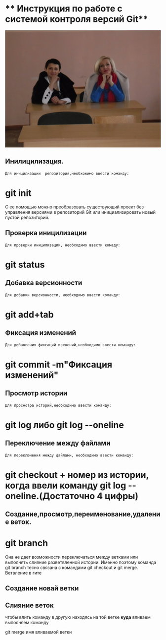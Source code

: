 # ** Инструкция по работе с системой контроля версий Git**
![ Логотип](SAM_0059.JPG)



## Инилицилизация.
    Для иницилизации  репозитория,необхожимо ввести команду:
   # **git init**
   С ее помощью можно преобразовать существующий проект без управления версиями в репозиторий Git или инициализировать новый пустой репозиторий.
    
## Проверка иницилизации
    Для проверки иницилизации, необходимо ввести комаду:
   # **git status**

## Добавка версионности
    Для добавки версионности, необходимо ввести команду:
   # **git add+tab**

## Фиксация изменений
    Для добавления фиксаций изенений,необходимо ввести команду:
# **git commit -m"Фиксация изменений"**

## Просмотр истории
    Для просмотра историй,необходимо ввести команду:
# **git log либо git log --oneline**
## Переключение между файлами
    Для переключения между файлами, необходимо ввести команду:
# **git checkout + номер из истории, когда ввели команду git log --oneline.(Достаточно 4 цифры)**
## Создание,просмотр,переименование,удаление веток.
# **git branch**
Она не дает возможности переключаться между ветками или выполнять слияние разветвленной истории. Именно поэтому команда git branch тесно связана с командами git checkout и git merge.
Ветвление в гите


## Создание новай ветки


## Слияние веток

чтобы влить  команду в другую находясь на той ветке **куда** вливаем выполняем команду

git merge  имя вливаемой ветки

